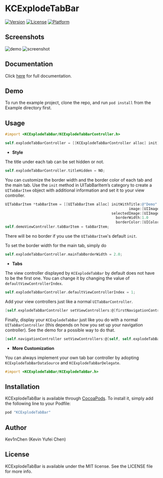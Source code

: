 # KCExplodeTabBar

[![Version](https://img.shields.io/cocoapods/v/KCExplodeTabBar.svg?style=flat)](http://cocoapods.org/pods/KCExplodeTabBar)
[![License](https://img.shields.io/cocoapods/l/KCExplodeTabBar.svg?style=flat)](http://cocoapods.org/pods/KCExplodeTabBar)
[![Platform](https://img.shields.io/cocoapods/p/KCExplodeTabBar.svg?style=flat)](http://cocoapods.org/pods/KCExplodeTabBar)

## Screenshots
![demo](https://cloud.githubusercontent.com/assets/5849363/10416148/53808936-6fcf-11e5-9ad4-105a960b634d.gif)
![screenshot](https://cloud.githubusercontent.com/assets/5849363/10415913/9b618c38-6fc4-11e5-84b2-aa93e36a8fa4.png)

## Documentation

Click [here](http://cocoadocs.org/docsets/KCExplodeTabBar) for full documentation. 

## Demo

To run the example project, clone the repo, and run `pod install` from the Example directory first.

## Usage

````objective-c
#import <KCExplodeTabBar/KCExplodeTabBarController.h>

self.explodeTabBarController = [[KCExplodeTabBarController alloc] init];
````

- **Style**

The title under each tab can be set hidden or not.
````objective-c
self.explodeTabBarController.titleHidden = NO;

````


You can customize the border width and the border color of each tab and the main tab. Use the `init` method in UITabBarItem’s category to create a `UITabBarItem` object with additional information and set it to your view controller.
````objective-c
UITabBarItem *tabBarItem = [[UITabBarItem alloc] initWithTitle:@"Demo" 
                                                         image:[UIImage imageNamed:@"TabBarImage"] 
                                                 selectedImage:[UIImage imageNamed:@"SelectedTabBarImage"] 
                                                   borderWidth:1.0 
                                                   borderColor:[UIColor redColor]];
self.demoViewController.tabBarItem = tabBarItem;
````
There will be no border if you use the `UITabBarItem`'s default `init`.


To set the border width for the main tab, simply do
````objective-c
self.explodeTabBarController.mainTabBorderWidth = 2.0;
````


- **Tabs**

The view controller displayed by `KCExplodeTabBar` by default does not have to be the first one. You can change it by changing the value of `defaultViewControllerIndex`.
````objective-c
self.explodeTabBarController.defaultViewControllerIndex = 1;

````


Add your view controllers just like a normal `UITabBarController`.
````objective-c
[self.explodeTabBarController setViewControllers:@[firstNavigationController, secondNavigationController, ...]];

````

Finally, display your `KCExplodeTabBar` just like you do with a normal `UITabBarController` (this depends on how you set up your navigation controller). See the demo for a possible way to do that. 
````objective-c
[self.navigationController setViewControllers:@[self, self.explodeTabBarController] animated:NO];

````

- **More Customization**

You can always implement your own tab bar controller by adopting `KCExplodeTabBarDataSource` and `KCExplodeTabBarDelegate`.
````objective-c
#import <KCExplodeTabBar/KCExplodeTabBar.h>
````


## Installation

KCExplodeTabBar is available through [CocoaPods](http://cocoapods.org). To install
it, simply add the following line to your Podfile:

````ruby
pod "KCExplodeTabBar"
````

## Author

Kev1nChen (Kevin Yufei Chen)

## License

KCExplodeTabBar is available under the MIT license. See the LICENSE file for more info.
